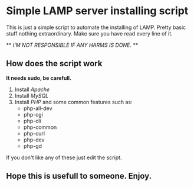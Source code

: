 # Simple LAMP server installing script

This is just a simple script to automate the installing of LAMP.
Pretty basic stuff nothing extraordinary. Make sure you have read every line of it.

** _I'M NOT RESPONSIBLE IF ANY HARMS IS DONE._ **

## How does the script work

**It needs sudo, be carefull.**

1. Install _Apache_
2. Install _MySQL_
3. Install _PHP_ and some common features such as:
	* php-all-dev
	* php-cgi
	* php-cli
	* php-common
	* php-curl
	* php-dev
	* php-gd

If you don't like any of these just edit the script.


## Hope this is usefull to someone. Enjoy.


